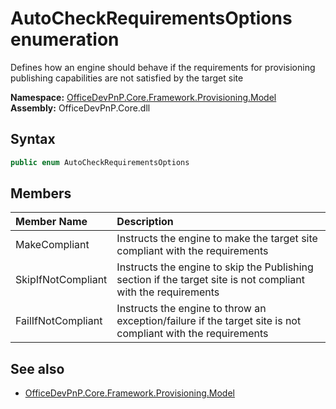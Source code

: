# AutoCheckRequirementsOptions  enumeration
Defines how an engine should behave if the requirements for provisioning publishing capabilities are not satisfied by the target site  

**Namespace:** [OfficeDevPnP.Core.Framework.Provisioning.Model](OfficeDevPnP.Core.Framework.Provisioning.Model.md)  
**Assembly:** OfficeDevPnP.Core.dll  
## Syntax
```C#
public enum AutoCheckRequirementsOptions
```
## Members
|**Member Name**|**Description**|
|:-----|:-----|
| MakeCompliant | Instructs the engine to make the target site compliant with the requirements
| SkipIfNotCompliant | Instructs the engine to skip the Publishing section if the target site is not compliant with the requirements
| FailIfNotCompliant | Instructs the engine to throw an exception/failure if the target site is not compliant with the requirements

## See also
- [OfficeDevPnP.Core.Framework.Provisioning.Model](OfficeDevPnP.Core.Framework.Provisioning.Model.md)

